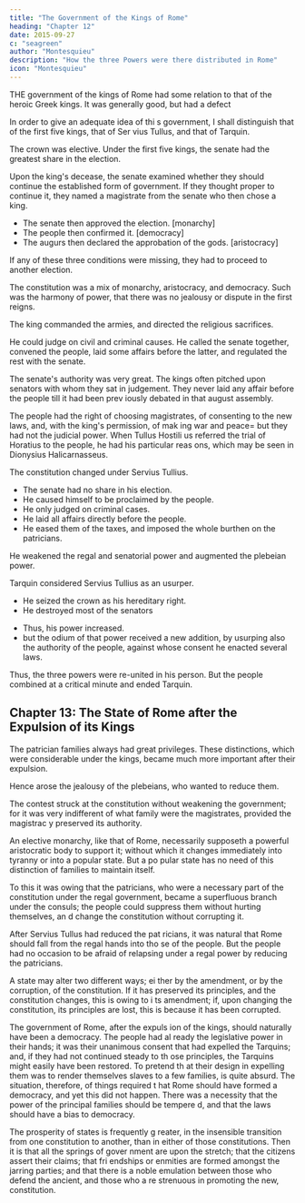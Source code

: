 ```yaml
---
title: "The Government of the Kings of Rome"
heading: "Chapter 12"
date: 2015-09-27
c: "seagreen"
author: "Montesquieu"
description: "How the three Powers were there distributed in Rome"
icon: "Montesquieu"
---
```




THE government of the kings of Rome had some relation to that of the heroic Greek kings. It was generally good, but had a defect 

<!-- s subversion, like the latterE28099s, was owing to its general defect, though,  in its own particular nature, it was exceeding good. -->

In order to give an adequate idea of thi s government, I shall distinguish that of the first five kings, that of Ser vius Tullus, and that of Tarquin.

The crown was elective. Under the first five kings, the senate had the greatest share in the election.

Upon the king's decease, the senate examined whether they should continue the established form of government. If they thought proper to continue it, they named a magistrate from the senate who then chose a king.
- The senate then approved the election. [monarchy]
- The people then confirmed it. [democracy]
- The augurs then declared the approbation of the gods. [aristocracy] 

If any of these three conditions were missing, they had to proceed to another election.

The constitution was a mix of monarchy, aristocracy, and democracy. Such was the harmony of power, that there was no jealousy or dispute in the first reigns. 

The king commanded the armies, and directed the religious sacrifices. 

He could judge on civil and criminal causes. He called the senate together, convened the people, laid some affairs before the latter, and regulated the rest with the senate.

The senate's authority was very great. The kings often pitched upon senators with whom they sat in judgement. They never laid any affair before the people till it had been prev iously debated in that august assembly.

The people had the right of choosing magistrates, of  consenting to the new laws, and, with the king's permission, of mak ing war and peace= but they had not the judicial power. When Tullus Hostili us referred the trial of Horatius to the people, he had his particular reas ons, which may be seen in Dionysius Halicarnasseus.

The constitution changed under Servius Tullius. 
- The senate had no share in his election. 
- He caused himself to be proclaimed by the people. 
- He only judged on criminal cases.
- He laid all affairs directly before the people. 
- He eased them of the taxes, and imposed the whole burthen on the patricians. 

He weakened the regal and senatorial power and augmented the plebeian power.

Tarquin <!-- would neither be chosen by the senate nor by the people= he --> considered Servius Tullius as an usurper. 
- He seized the crown as his hereditary right. 
- He destroyed most of the senators
<!-- - Those who remained he never consulted; nor did he even so much as summon th em to assist at his decisions. --> 
- Thus, his power increased.
- but the odium of that power received a new addition, by usurping also the authority of the people, against whose consent he enacted several laws. 

Thus, the three powers were re-united in his person. But the people combined at a critical minute and ended Tarquin.

<!-- , recollec ted that they were legislators, and there was an end of . -->



## Chapter 13: The State of Rome after the Expulsion of its Kings

<!-- IT is impossible to be tired of so agree able a subject as ancient Rome= thus strangers, at present, leave the moder n palaces of that celebrated capital to visit the ruins; and thus the eye,  after recreating itself with the view of flowery meads, is pleased with the wild prospect of rocks and mountains. -->

The patrician families always had great privileges. These distinctions, which were considerable under the kings, became much more important after their expulsion. 

Hence arose the jealousy of the plebeians, who wanted to reduce them. 

The contest struck at the constitution without weakening the government; for it was very indifferent of what family were the magistrates, provided the magistrac y preserved its authority.

An elective monarchy, like that of Rome, necessarily supposeth a powerful aristocratic body to support it; without  which it changes immediately into tyranny or into a popular state. But a po pular state has no need of this distinction of families to maintain itself. 

To this it was owing that the patricians, who were a necessary part of the constitution under the regal government, became a superfluous branch under the consuls; the people could suppress them without hurting themselves, an d change the constitution without corrupting it.

After Servius Tullus had reduced the pat ricians, it was natural that Rome should fall from the regal hands into tho se of the people. But the people had no occasion to be afraid of relapsing  under a regal power by reducing the patricians.

A state may alter two different ways; ei ther by the amendment, or by the corruption, of the constitution. If it has preserved its principles, and the constitution changes, this is owing to i ts amendment; if, upon changing the constitution, its principles are lost,  this is because it has been corrupted.

The government of Rome, after the expuls ion of the kings, should naturally have been a democracy. The people had al ready the legislative power in their hands; it was their unanimous consent  that had expelled the Tarquins; and, if they had not continued steady to th ose principles, the Tarquins might easily have been restored. To pretend th at their design in expelling them was to render themselves slaves to a few  families, is quite absurd. The situation, therefore, of things required t hat Rome should have formed a democracy, and yet this did not happen. There was a necessity that the power of the principal families should be tempere d, and that the laws should have a bias to democracy.

The prosperity of states is frequently g reater, in the insensible transition from one constitution to another, than in either of those constitutions. Then it is that all the springs of gover nment are upon the stretch; that the citizens assert their claims; that fri endships or enmities are formed amongst the jarring parties; and that there is a noble emulation between those who defend the ancient, and those who a re strenuous in promoting the new, constitution.

